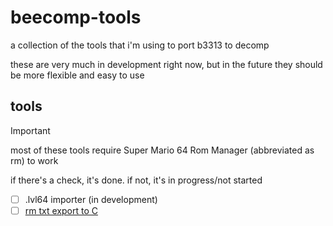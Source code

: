 # beecomp-tools
a collection of the tools that i'm using to port b3313 to decomp

these are very much in development right now, but in the future they should be more flexible and easy to use

## tools
> [!IMPORTANT]  
> most of these tools require Super Mario 64 Rom Manager (abbreviated as rm) to work

if there's a check, it's done.
if not, it's in progress/not started

- [ ] .lvl64 importer (in development)
- [ ] [rm txt export to C](txtdialog2c)
